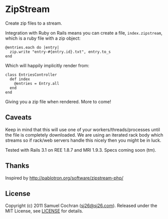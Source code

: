# ZipStream

Create zip files to a stream.

Integration with Ruby on Rails means you can create a file, `index.zipstream`, which is a ruby file with a zip object:

    @entries.each do |entry|
      zip.write "entry-#{entry.id}.txt", entry.to_s
    end

Which will happily implicitly render from:

    class EntriesController
      def index
        @entries = Entry.all
      end
    end

Giving you a zip file when rendered. More to come!

## Caveats

Keep in mind that this will use one of your workers/threads/processes until the file is completely downloaded. We are using an iterated rack body which streams so if rack/web servers handle this nicely then you might be in luck.

Tested with Rails 3.1 on REE 1.8.7 and MRI 1.9.3. Specs coming soon (tm).

## Thanks

Inspired by http://pablotron.org/software/zipstream-php/

## License

Copyright (c) 2011 Samuel Cochran (sj26@sj26.com). Released under the MIT License, see [LICENSE][license] for details.

  [license]: https://github.com/sj26/zipstream/blob/master/LICENSE